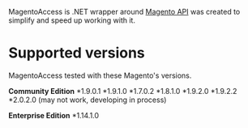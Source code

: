 MagentoAccess is .NET wrapper around [Magento API](http://www.magentocommerce.com/api/rest/introduction.html) was created to simplify and speed up working with it.

# Supported versions
MagentoAccess tested with these Magento's versions. 


**Community Edition**
*1.9.0.1
*1.9.1.0
*1.7.0.2
*1.8.1.0
*1.9.2.0
*1.9.2.2
*2.0.2.0 (may not work, developing in process)

**Enterprise Edition**
*1.14.1.0